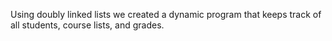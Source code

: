 Using doubly linked lists we created a dynamic program that keeps track of all students, course lists, and grades.